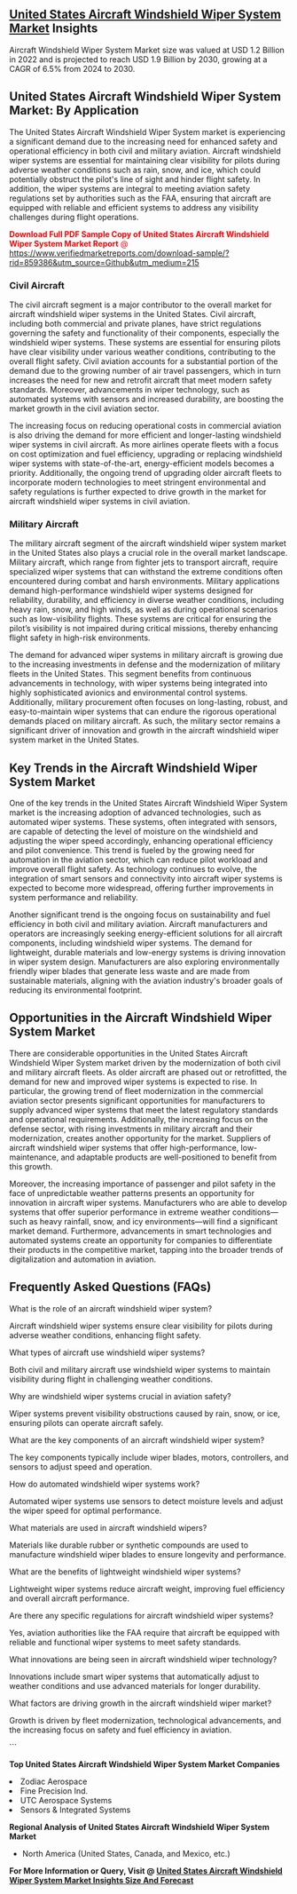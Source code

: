<h2><a href="https://www.verifiedmarketreports.com/download-sample/?rid=859386&amp;utm_source=Github&amp;utm_medium=215" target="_blank">United States Aircraft Windshield Wiper System Market</a> Insights</h2><p>Aircraft Windshield Wiper System Market size was valued at USD 1.2 Billion in 2022 and is projected to reach USD 1.9 Billion by 2030, growing at a CAGR of 6.5% from 2024 to 2030.</p><p><h2>United States Aircraft Windshield Wiper System Market: By Application</h2><p>The United States Aircraft Windshield Wiper System market is experiencing a significant demand due to the increasing need for enhanced safety and operational efficiency in both civil and military aviation. Aircraft windshield wiper systems are essential for maintaining clear visibility for pilots during adverse weather conditions such as rain, snow, and ice, which could potentially obstruct the pilot's line of sight and hinder flight safety. In addition, the wiper systems are integral to meeting aviation safety regulations set by authorities such as the FAA, ensuring that aircraft are equipped with reliable and efficient systems to address any visibility challenges during flight operations.</p><p><p><span class=""><span style="color: #ff0000;"><strong>Download Full PDF Sample Copy of United States Aircraft Windshield Wiper System Market Report</strong> @ </span><a href="https://www.verifiedmarketreports.com/download-sample/?rid=859386&amp;utm_source=Github&amp;utm_medium=215" target="_blank">https://www.verifiedmarketreports.com/download-sample/?rid=859386&amp;utm_source=Github&amp;utm_medium=215</a></span></p></p><h3>Civil Aircraft</h3><p>The civil aircraft segment is a major contributor to the overall market for aircraft windshield wiper systems in the United States. Civil aircraft, including both commercial and private planes, have strict regulations governing the safety and functionality of their components, especially the windshield wiper systems. These systems are essential for ensuring pilots have clear visibility under various weather conditions, contributing to the overall flight safety. Civil aviation accounts for a substantial portion of the demand due to the growing number of air travel passengers, which in turn increases the need for new and retrofit aircraft that meet modern safety standards. Moreover, advancements in wiper technology, such as automated systems with sensors and increased durability, are boosting the market growth in the civil aviation sector.</p><p>The increasing focus on reducing operational costs in commercial aviation is also driving the demand for more efficient and longer-lasting windshield wiper systems in civil aircraft. As more airlines operate fleets with a focus on cost optimization and fuel efficiency, upgrading or replacing windshield wiper systems with state-of-the-art, energy-efficient models becomes a priority. Additionally, the ongoing trend of upgrading older aircraft fleets to incorporate modern technologies to meet stringent environmental and safety regulations is further expected to drive growth in the market for aircraft windshield wiper systems in civil aviation.</p><h3>Military Aircraft</h3><p>The military aircraft segment of the aircraft windshield wiper system market in the United States also plays a crucial role in the overall market landscape. Military aircraft, which range from fighter jets to transport aircraft, require specialized wiper systems that can withstand the extreme conditions often encountered during combat and harsh environments. Military applications demand high-performance windshield wiper systems designed for reliability, durability, and efficiency in diverse weather conditions, including heavy rain, snow, and high winds, as well as during operational scenarios such as low-visibility flights. These systems are critical for ensuring the pilot’s visibility is not impaired during critical missions, thereby enhancing flight safety in high-risk environments.</p><p>The demand for advanced wiper systems in military aircraft is growing due to the increasing investments in defense and the modernization of military fleets in the United States. This segment benefits from continuous advancements in technology, with wiper systems being integrated into highly sophisticated avionics and environmental control systems. Additionally, military procurement often focuses on long-lasting, robust, and easy-to-maintain wiper systems that can endure the rigorous operational demands placed on military aircraft. As such, the military sector remains a significant driver of innovation and growth in the aircraft windshield wiper system market in the United States.</p><h2>Key Trends in the Aircraft Windshield Wiper System Market</h2><p>One of the key trends in the United States Aircraft Windshield Wiper System market is the increasing adoption of advanced technologies, such as automated wiper systems. These systems, often integrated with sensors, are capable of detecting the level of moisture on the windshield and adjusting the wiper speed accordingly, enhancing operational efficiency and pilot convenience. This trend is fueled by the growing need for automation in the aviation sector, which can reduce pilot workload and improve overall flight safety. As technology continues to evolve, the integration of smart sensors and connectivity into aircraft wiper systems is expected to become more widespread, offering further improvements in system performance and reliability.</p><p>Another significant trend is the ongoing focus on sustainability and fuel efficiency in both civil and military aviation. Aircraft manufacturers and operators are increasingly seeking energy-efficient solutions for all aircraft components, including windshield wiper systems. The demand for lightweight, durable materials and low-energy systems is driving innovation in wiper system design. Manufacturers are also exploring environmentally friendly wiper blades that generate less waste and are made from sustainable materials, aligning with the aviation industry's broader goals of reducing its environmental footprint.</p><h2>Opportunities in the Aircraft Windshield Wiper System Market</h2><p>There are considerable opportunities in the United States Aircraft Windshield Wiper System market driven by the modernization of both civil and military aircraft fleets. As older aircraft are phased out or retrofitted, the demand for new and improved wiper systems is expected to rise. In particular, the growing trend of fleet modernization in the commercial aviation sector presents significant opportunities for manufacturers to supply advanced wiper systems that meet the latest regulatory standards and operational requirements. Additionally, the increasing focus on the defense sector, with rising investments in military aircraft and their modernization, creates another opportunity for the market. Suppliers of aircraft windshield wiper systems that offer high-performance, low-maintenance, and adaptable products are well-positioned to benefit from this growth.</p><p>Moreover, the increasing importance of passenger and pilot safety in the face of unpredictable weather patterns presents an opportunity for innovation in aircraft wiper systems. Manufacturers who are able to develop systems that offer superior performance in extreme weather conditions—such as heavy rainfall, snow, and icy environments—will find a significant market demand. Furthermore, advancements in smart technologies and automated systems create an opportunity for companies to differentiate their products in the competitive market, tapping into the broader trends of digitalization and automation in aviation.</p><h2>Frequently Asked Questions (FAQs)</h2><p>What is the role of an aircraft windshield wiper system?</p><p>Aircraft windshield wiper systems ensure clear visibility for pilots during adverse weather conditions, enhancing flight safety.</p><p>What types of aircraft use windshield wiper systems?</p><p>Both civil and military aircraft use windshield wiper systems to maintain visibility during flight in challenging weather conditions.</p><p>Why are windshield wiper systems crucial in aviation safety?</p><p>Wiper systems prevent visibility obstructions caused by rain, snow, or ice, ensuring pilots can operate aircraft safely.</p><p>What are the key components of an aircraft windshield wiper system?</p><p>The key components typically include wiper blades, motors, controllers, and sensors to adjust speed and operation.</p><p>How do automated windshield wiper systems work?</p><p>Automated wiper systems use sensors to detect moisture levels and adjust the wiper speed for optimal performance.</p><p>What materials are used in aircraft windshield wipers?</p><p>Materials like durable rubber or synthetic compounds are used to manufacture windshield wiper blades to ensure longevity and performance.</p><p>What are the benefits of lightweight windshield wiper systems?</p><p>Lightweight wiper systems reduce aircraft weight, improving fuel efficiency and overall aircraft performance.</p><p>Are there any specific regulations for aircraft windshield wiper systems?</p><p>Yes, aviation authorities like the FAA require that aircraft be equipped with reliable and functional wiper systems to meet safety standards.</p><p>What innovations are being seen in aircraft windshield wiper technology?</p><p>Innovations include smart wiper systems that automatically adjust to weather conditions and use advanced materials for longer durability.</p><p>What factors are driving growth in the aircraft windshield wiper market?</p><p>Growth is driven by fleet modernization, technological advancements, and the increasing focus on safety and fuel efficiency in aviation.</p>```</p><p><strong>Top United States Aircraft Windshield Wiper System Market Companies</strong></p><div data-test-id=""><p><li>Zodiac Aerospace</li><li> Fine Precision Ind.</li><li> UTC Aerospace Systems</li><li> Sensors & Integrated Systems</li></p><div><strong>Regional Analysis of&nbsp;United States Aircraft Windshield Wiper System Market</strong></div><ul><li dir="ltr"><p dir="ltr">North America&nbsp;(United States, Canada, and Mexico, etc.)</p></li></ul><p><strong>For More Information or Query, Visit @&nbsp;</strong><strong><a href="https://www.verifiedmarketreports.com/product/aircraft-windshield-wiper-system-market/?utm_source=Github&amp;utm_medium=215" target="_blank">United States Aircraft Windshield Wiper System Market Insights Size And Forecast</a></strong></p></div>
